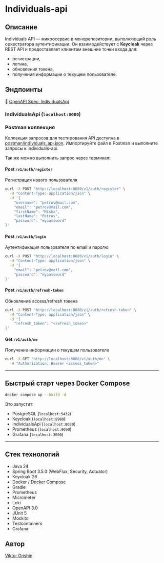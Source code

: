 # Individuals-api

## Описание

Individuals API — микросервис в монорепозитории, выполняющий роль оркестратора аутентификации.
Он взаимодействует с **Keycloak** через REST API и предоставляет клиентам внешние точки входа для:

- регистрации,
- логина,
- обновления токена,
- получения информации о текущем пользователе.


## Эндпоинты

🔗 [OpenAPI Spec: IndividualsApi](openapi/individuals-api.yaml)  

### IndividualsApi (`localhost:8080`)

### Postman коллекция
Коллекция запросов для тестирования API доступна в [postman/individuals_api.json](postman/individuals_api.json).
Импортируйте файл в Postman и выполните запросы к individuals-api.

Так же можно выполнить запрос через терминал:

#### Post `/v1/auth/register`
Регистрация нового пользователя

```bash
curl -X POST "http://localhost:8080/v1/auth/register" \
  -H "Content-Type: application/json" \
  -d '{
    "username": "petrov@mail.com",
    "email": "petrov@mail.com",
    "firstName": "Misha",
    "lastName": "Petrov",
    "password": "mypassword"
}'
```

#### Post `/v1/auth/login`
Аутентификация пользователя по email и паролю

```bash
curl -X POST "http://localhost:8080/v1/auth/login" \
  -H "Content-Type: application/json" \
  -d '{
    "email": "petrov@mail.com",
    "password": "mypassword"
}'
```

#### Post `/v1/auth/refresh-token`
Обновление access/refresh токена

```bash
curl -X POST "http://localhost:8080/v1/auth/refresh-token" \
  -H "Content-Type: application/json" \
  -d '{
    "refresh_token": "<refresh_token>"
}'
```

#### Get `/v1/auth/me`
Получение информации о текущем пользователе

```bash
curl -X GET "http://localhost:8080/v1/auth/me" \
  -H "Authorization: Bearer <access_token>"
```

---

## Быстрый старт через Docker Compose
```bash
docker compose up --build -d
```

Это запустит:
- PostgreSQL (`localhost:5432`)
- Keycloak (`localhost:8980`)
- IndividualsApi (`localhost:8080`)
- Prometheus (`localhost:9090`)
- Grafana (`localhost:3000`)

---

## Стек технологий
- Java 24
- Spring Boot 3.5.0 (WebFlux, Security, Actuator)
- Keycloak 26
- Docker / Docker Compose
- Gradle
- Prometheus
- Micrometer
- Loki
- OpenAPI 3.0
- JUnit 5
- Mockito
- Testcontainers
- Grafana

## Автор
[Viktor Grishin](https://github.com/xocer)
